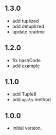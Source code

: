 ## 1.3.0

* add tuplized
* add detuplized
* update readme

## 1.2.0

* fix hashCode
* add example

## 1.1.0

* add Tuple8
* add `apply` method

## 1.0.0

- Initial version.
